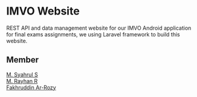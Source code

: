 # IMVO Website
REST API and data management website for our IMVO Android application for final exams assignments, we using Laravel framework to build this website.

## Member
[M. Syahrul S](https://github.com/80cassava)\
[M. Rayhan R](https://github.com/rayhanrizz)\
[Fakhruddin Ar-Rozy](https://github.com/rozi020)
